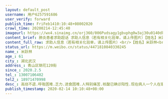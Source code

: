 ```yaml
---
layout: default_post
username: 用户6257591686
user_verify: forward
publish_time: FriFeb1410:10:48+08002020
crawl_time: 20200214-12:45:40
imageurl: https://wx4.sinaimg.cn/orj360/006Pudsagy1gbvphg0w3aj30u0140dkw.jpg,https://wx2.sinaimg.cn/orj360/006Pudsagy1gbvphgm5dvj30u0140443.jpg,https://wx2.sinaimg.cn/orj360/006Pudsagy1gbvphfjwauj30u0140dk4.jpg,https://wx2.sinaimg.cn/orj360/006Pudsagy1gbvphh1tluj30t212r794.jpg
content_brief: 肺炎患者求助超话 求助人信息（若有相关化验单，请上传图片）【姓名】米跃林【年龄】61【所在城市】湖北武汉【所在小区、社区】青山区钢花120街【患病时间】2020.2.5【联系方式】13007106402【其他紧急联系人】18971470998【病情描述】 高烧不退.呼吸困难.乏力.进食困难.人特别痛苦.核酸已 ...全文
content_full_raw: 求助人信息（若有相关化验单，请上传图片）<br/>【姓名】米跃林<br/>【年龄】61<br/>【所在城市】湖北武汉<br/>【所在小区、社区】青山区钢花120街<br/>【患病时间】2020.2.5<br/>【联系方式】13007106402<br/>【其他紧急联系人】18971470998<br/>【病情描述】高烧不退.呼吸困难.乏力.进食困难.人特别痛苦.核酸已确诊阳性.现在病人一个人在家隔离.避免传染.无人照顾.在这样拖下去不给解决.家属必须得去人照顾了.一家人都得陪着感染了.希望政府赶紧安排入院治疗.情况一天不如一天.求你们救我父亲！再不进医院只能等死！<adata-url="http://t.cn/R2WxQOQ"href="http://weibo.com/p/1001018008642010000000000"data-hide=""><spanclass='url-icon'><imgstyle='width:1rem;height:1rem'src='https://h5.sinaimg.cn/upload/2015/09/25/3/timeline_card_small_location_default.png'></span><spanclass="surl-text">武汉</span></a>
status_url: https://m.weibo.cn/status/4471810840330245
name_: 米跃林
age_: 61
city_: 湖北武汉
address_: 青山区钢花120街
since_: 2020.2.5
tel_: 13007106402
tel2_: 18971470998
desc_: 高烧不退.呼吸困难.乏力.进食困难.人特别痛苦.核酸已确诊阳性.现在病人一个人在家隔离.避免传染.无人照顾.在这样拖下去不给解决.家属必须得去人照顾了.一家人都得陪着感染了.希望政府赶紧安排入院治疗.情况一天不如一天.求你们救我父亲！再不进医院只能等死！<adata-url="http//t.cn/R2WxQOQ"href="http//weibo.com/p/1001018008642010000000000"data-hide=""><spanclass='url-icon'><imgstyle='width1rem;height1rem'src='https//h5.sinaimg.cn/upload/2015/09/25/3/timeline_card_small_location_default.png'></span><spanclass="surl-text">武汉</span></a>
publish_timestamp: 2020-02-14 10:10:48+08:00
---
```

